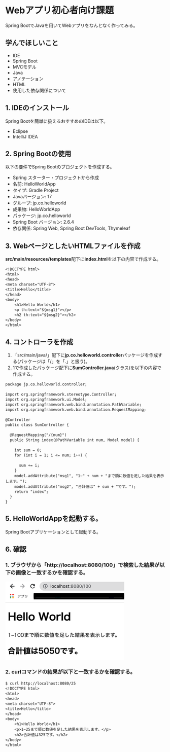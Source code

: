 # Webアプリ初心者向け課題
Spring BootでJavaを用いてWebアプリをなんとなく作ってみる。

## 学んでほしいこと
 - IDE
 - Spring Boot
 - MVCモデル
 - Java 
 - アノテーション
 - HTML
 - 使用した依存関係について

## 1. IDEのインストール
Spring Bootを簡単に扱えるおすすめのIDEは以下。　　
 - Eclipse
 - IntelliJ IDEA

## 2. Spring Bootの使用
以下の要件でSpring Bootのプロジェクトを作成する。
 - Spring スターター・プロジェクトから作成
 - 名前: HelloWorldApp
 - タイプ: Gradle Project
 - Javaバージョン: 17
 - グループ: jp.co.helloworld
 - 成果物: HelloWorldApp
 - パッケージ: jp.co.helloworld
 - Spring Boot バージョン: 2.6.4
 - 依存関係: Spring Web, Spring Boot DevTools, Thymeleaf

## 3. WebページとしたいHTMLファイルを作成
**src/main/resources/templates**配下に**index.html**を以下の内容で作成する。

```
<!DOCTYPE html>
<html>
<head>
<meta charset="UTF-8">
<title>Hello</title>
</head>
<body>
	<h1>Hello World</h1>
	<p th:text="${msg1}"></p>
	<h2 th:text="${msg2}"></h2>
</body>
</html>
```

## 4. コントローラを作成
1. 「src/main/java/」配下に**jp.co.helloworld.controller**パッケージを作成する(パッケージは「/」を「.」と扱う)。
2. 1で作成したパッケージ配下に**SumController.java**(クラス)を以下の内容で作成する。

```
package jp.co.helloworld.controller;

import org.springframework.stereotype.Controller;
import org.springframework.ui.Model;
import org.springframework.web.bind.annotation.PathVariable;
import org.springframework.web.bind.annotation.RequestMapping;

@Controller
public class SumController {

  @RequestMapping("/{num}")
  public String index(@PathVariable int num, Model model) {

    int sum = 0;
    for (int i = 1; i <= num; i++) {

      sum += i;
    }
    model.addAttribute("msg1", "1~" + num + "まで順に数値を足した結果を表示します。");
    model.addAttribute("msg2", "合計値は" + sum + "です。");
    return "index";
  }
}
```
## 5. HelloWorldAppを起動する。
Spring Bootアプリケーションとして起動する。

## 6. 確認
### 1. ブラウザから「http\://localhost:8080/100」で検索した結果が以下の画像と一致するかを確認する。
![hello_web](/img/hello_web.png) 

### 2. curlコマンドの結果が以下と一致するかを確認する。

```
$ curl http://localhost:8080/25
<!DOCTYPE html>
<html>
<head>
<meta charset="UTF-8">
<title>Hello</title>
</head>
<body>
	<h1>Hello World</h1>
	<p>1~25まで順に数値を足した結果を表示します。</p>
	<h2>合計値は325です。</h2>
</body>
</html>
```

